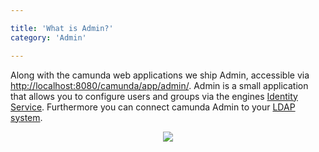 ```yaml
---

title: 'What is Admin?'
category: 'Admin'

---
```


Along with the camunda web applications we ship Admin, accessible via <a href="http://localhost:8080/camunda/app/admin/">http://localhost:8080/camunda/app/admin/</a>.
Admin is a small application that allows you to configure users and groups via the engines [Identity Service](#process-engine-identity-service). Furthermore you can connect camunda Admin to your [LDAP system](#process-engine-identity-service-the-ldap-identity-service).

<center><img class="img-responsive" src="ref:asset:/assets/img/implementation-admin/admin-start-page-view.png" /></center>
